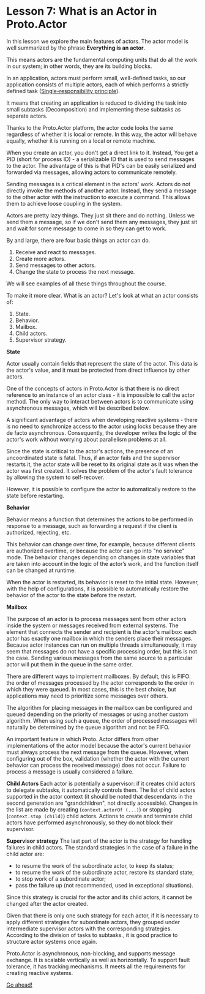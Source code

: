# Lesson 7: What is an Actor in Proto.Actor

In this lesson we explore the main features of actors. The actor model is well summarized by the phrase **Everything is an actor**.

This means actors are the fundamental computing units that do all the work in our system; in other words, they are its building blocks.

In an application, actors must perform small, well-defined tasks, so our application consists of multiple actors, each of which performs a strictly defined task ([Single-responsibility principle](https://en.wikipedia.org/wiki/Single-responsibility_principle)). 

It means that creating an application is reduced to dividing the task into small subtasks (Decomposition) and implementing these subtasks as separate actors.

Thanks to the Proto.Actor platform, the actor code looks the same regardless of whether it is local or remote. In this way, the actor will behave equally, whether it is running on a local or remote machine. 

When you create an actor, you don't get a direct link to it. Instead, You get a PID (short for process ID) - a serializable ID that is used to send messages to the actor. The advantage of this is that PID's can be easily serialized and forwarded via messages, allowing actors to communicate remotely.

Sending messages is a critical element in the actors' work. Actors do not directly invoke the methods of another actor. Instead, they send a message to the other actor with the instruction to execute a command. This allows them to achieve loose coupling in the system.

Actors are pretty lazy things. They just sit there and do nothing. Unless we send them a message, so if we don't send them any messages, they just sit and wait for some message to come in so they can get to work.

By and large, there are four basic things an actor can do.

1. Receive and react to messages.
2. Create more actors.
3. Send messages to other actors.
4. Change the state to process the next message.

We will see examples of all these things throughout the course.

To make it more clear. What is an actor? Let's look at what an actor consists of:

1. State.
2. Behavior.
3. Mailbox.
4. Child actors.
5. Supervisor strategy.

**State**

Actor usually contain fields that represent the state of the actor. This data is the actor's value, and it must be protected from direct influence by other actors.

One of the concepts of actors in Proto.Actor is that there is no direct reference to an instance of an actor class - it is impossible to call the actor method. The only way to interact between actors is to communicate using asynchronous messages, which will be described below.

A significant advantage of actors when developing reactive systems - there is no need to synchronize access to the actor using locks because they are de facto asynchronous. Consequently, the developer writes the logic of the actor's work without worrying about parallelism problems at all.

Since the state is critical to the actor's actions, the presence of an uncoordinated state is fatal. Thus, if an actor fails and the supervisor restarts it, the actor state will be reset to its original state as it was when the actor was first created. It solves the problem of the actor's fault tolerance by allowing the system to self-recover.

However, it is possible to configure the actor to automatically restore to the state before restarting.

**Behavior**

Behavior means a function that determines the actions to be performed in response to a message, such as forwarding a request if the client is authorized, rejecting, etc.

This behavior can change over time, for example, because different clients are authorized overtime, or because the actor can go into "no service" mode. The behavior changes depending on changes in state variables that are taken into account in the logic of the actor’s work, and the function itself can be changed at runtime.

When the actor is restarted, its behavior is reset to the initial state. However, with the help of configurations, it is possible to automatically restore the behavior of the actor to the state before the restart.

**Mailbox**

The purpose of an actor is to process messages sent from other actors inside the system or messages received from external systems. The element that connects the sender and recipient is the actor's mailbox: each actor has exactly one mailbox in which the senders place their messages. Because actor instances can run on multiple threads simultaneously, it may seem that messages do not have a specific processing order, but this is not the case. Sending various messages from the same source to a particular actor will put them in the queue in the same order.

There are different ways to implement mailboxes. By default, this is FIFO: the order of messages processed by the actor corresponds to the order in which they were queued. In most cases, this is the best choice, but applications may need to prioritize some messages over others.

The algorithm for placing messages in the mailbox can be configured and queued depending on the priority of messages or using another custom algorithm. When using such a queue, the order of processed messages will naturally be determined by the queue algorithm and not be FIFO.

An important feature in which Proto. Actor differs from other implementations of the actor model because the actor's current behavior must always process the next message from the queue. However, when configuring out of the box, validation (whether the actor with the current behavior can process the received message) does not occur. Failure to process a message is usually considered a failure.

**Child Actors**
Each actor is potentially a supervisor: if it creates child actors to delegate subtasks, it automatically controls them. The list of child actors supported in the actor context (it should be noted that descendants in the second generation are "grandchildren", not directly accessible). Changes in the list are made by creating (`context.actorOf (...)`) or stopping (`context.stop (child)`) child actors. Actions to create and terminate child actors have performed asynchronously, so they do not block their supervisor.

**Supervisor strategy**
The last part of the actor is the strategy for handling failures in child actors. The standard strategies in the case of a failure in the child actor are:

- to resume the work of the subordinate actor, to keep its status;
- to resume the work of the subordinate actor, restore its standard state;
- to stop work of a subordinate actor;
- pass the failure up (not recommended, used in exceptional situations).

Since this strategy is crucial for the actor and its child actors, it cannot be changed after the actor created.

Given that there is only one such strategy for each actor, if it is necessary to apply different strategies for subordinate actors, they grouped under intermediate supervisor actors with the corresponding strategies. According to the division of tasks to subtasks., it is good practice to structure actor systems once again.

Proto.Actor is asynchronous, non-blocking, and supports message exchange. It is scalable vertically as well as horizontally. To support fault tolerance, it has tracking mechanisms. It meets all the requirements for creating reactive systems.

[Go ahead!](../bootcamp/unit-1/lesson-8/)
